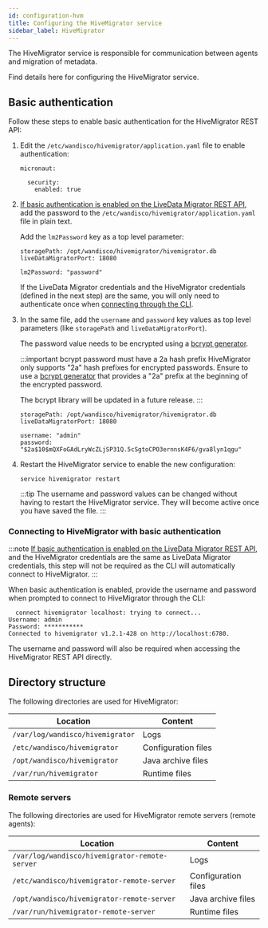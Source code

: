 ```yaml
---
id: configuration-hvm
title: Configuring the HiveMigrator service
sidebar_label: HiveMigrator
---
```


The HiveMigrator service is responsible for communication between agents and migration of metadata.

Find details here for configuring the HiveMigrator service.

## Basic authentication

Follow these steps to enable basic authentication for the HiveMigrator REST API:

1. Edit the `/etc/wandisco/hivemigrator/application.yaml` file to enable authentication:

   ```text title="Change the enabled parameter from false to true"
   micronaut:
   
     security:
       enabled: true
   ```

1. [If basic authentication is enabled on the LiveData Migrator REST API](./configuration-ldm.md#security), add the password to the `/etc/wandisco/hivemigrator/application.yaml` file in plain text.

   Add the `lm2Password` key as a top level parameter:

   ```text title="Example"
   storagePath: /opt/wandisco/hivemigrator/hivemigrator.db
   liveDataMigratorPort: 18080

   lm2Password: "password"
   ```

   If the LiveData Migrator credentials and the HiveMigrator credentials (defined in the next step) are the same, you will only need to authenticate once when [connecting through the CLI](#connecting-to-hivemigrator-with-basic-authentication).

1. In the same file, add the `username` and `password` key values as top level parameters (like `storagePath` and `liveDataMigratorPort`).

   The password value needs to be encrypted using a [bcrypt generator](https://www.browserling.com/tools/bcrypt).

   :::important bcrypt password must have a 2a hash prefix
   HiveMigrator only supports "2a" hash prefixes for encrypted passwords. Ensure to use a [bcrypt generator](https://www.browserling.com/tools/bcrypt) that provides a "2a" prefix at the beginning of the encrypted password.

   The bcrypt library will be updated in a future release.
   :::

   ```text title="Example"
   storagePath: /opt/wandisco/hivemigrator/hivemigrator.db
   liveDataMigratorPort: 18080

   username: "admin"
   password: "$2a$10$mQXFoGAdLryWcZLjSP31Q.5cSgtoCPO3ernnsK4F6/gva8lyn1qgu"
   ```

1. Restart the HiveMigrator service to enable the new configuration:

   ```text
   service hivemigrator restart
   ```

   :::tip
   The username and password values can be changed without having to restart the HiveMigrator service. They will become active once you have saved the file.
   :::

### Connecting to HiveMigrator with basic authentication

:::note
[If basic authentication is enabled on the LiveData Migrator REST API](./configuration-ldm.md#security), and the HiveMigrator credentials are the same as LiveData Migrator credentials, this step will not be required as the CLI will automatically connect to HiveMigrator.
:::

When basic authentication is enabled, provide the username and password when prompted to connect to HiveMigrator through the CLI:

```text title="Example"
  connect hivemigrator localhost: trying to connect...
Username: admin
Password: ***********
Connected to hivemigrator v1.2.1-428 on http://localhost:6780.
```

The username and password will also be required when accessing the HiveMigrator REST API directly.

## Directory structure

The following directories are used for HiveMigrator:

| Location | Content |
|---|---|
| `/var/log/wandisco/hivemigrator` | Logs |
| `/etc/wandisco/hivemigrator` | Configuration files |
| `/opt/wandisco/hivemigrator` | Java archive files |
| `/var/run/hivemigrator` | Runtime files |

### Remote servers

The following directories are used for HiveMigrator remote servers (remote agents):

| Location | Content |
|---|---|
| `/var/log/wandisco/hivemigrator-remote-server` | Logs |
| `/etc/wandisco/hivemigrator-remote-server` | Configuration files |
| `/opt/wandisco/hivemigrator-remote-server` | Java archive files |
| `/var/run/hivemigrator-remote-server` | Runtime files |
